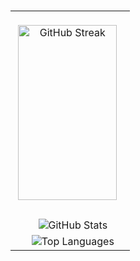 <div align="center">

<table style="border-collapse: collapse; border: none; width: 100%;">
    <tr style="border: none;">
    <td align="center" style="border: none;">
      <img src="https://nirzak-streak-stats.vercel.app/?user=aursalan&theme=transparent&hide_border=true&ring=ff5733&fire=ff5733&currStreakLabel=000000&sideLabels=000000&dates=000000&sideNums=000000&currStreakNum=000000" 
           alt="GitHub Streak" width="95%" height="280"/>
    </td>
  </tr>
  
    <tr style="border: none;">
    <td align="center" style="border: none;">
      <img src="https://github-readme-stats.vercel.app/api?username=aursalan&theme=transparent&hide_border=true&include_all_commits=false&count_private=false&title_color=000000&text_color=000000&icon_color=ff5733&hide_title=true&card_width=500&text_bold=true" 
           alt="GitHub Stats"/>
    </td>
  </tr>

    <tr style="border: none;">
    <td align="center" style="border: none;">
      <img src="https://github-readme-stats.vercel.app/api/top-langs/?username=aursalan&theme=transparent&hide_border=true&include_all_commits=false&count_private=false&layout=compact&title_color=000000&text_color=000000&card_width=450" 
           alt="Top Languages"/>
    </td>
  </tr>
</table>

</div>
